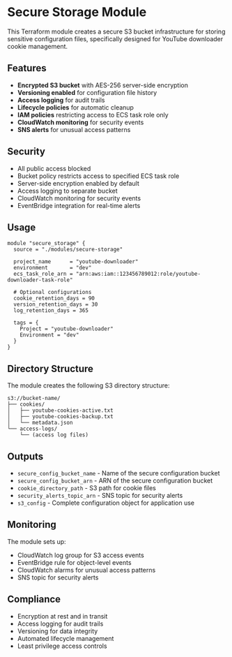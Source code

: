 # Secure Storage Module

This Terraform module creates a secure S3 bucket infrastructure for storing sensitive configuration files, specifically designed for YouTube downloader cookie management.

## Features

- **Encrypted S3 bucket** with AES-256 server-side encryption
- **Versioning enabled** for configuration file history
- **Access logging** for audit trails
- **Lifecycle policies** for automatic cleanup
- **IAM policies** restricting access to ECS task role only
- **CloudWatch monitoring** for security events
- **SNS alerts** for unusual access patterns

## Security

- All public access blocked
- Bucket policy restricts access to specified ECS task role
- Server-side encryption enabled by default
- Access logging to separate bucket
- CloudWatch monitoring for security events
- EventBridge integration for real-time alerts

## Usage

```hcl
module "secure_storage" {
  source = "./modules/secure-storage"

  project_name      = "youtube-downloader"
  environment       = "dev"
  ecs_task_role_arn = "arn:aws:iam::123456789012:role/youtube-downloader-task-role"

  # Optional configurations
  cookie_retention_days = 90
  version_retention_days = 30
  log_retention_days = 365
  
  tags = {
    Project = "youtube-downloader"
    Environment = "dev"
  }
}
```

## Directory Structure

The module creates the following S3 directory structure:

```
s3://bucket-name/
├── cookies/
│   ├── youtube-cookies-active.txt
│   ├── youtube-cookies-backup.txt
│   └── metadata.json
└── access-logs/
    └── (access log files)
```

## Outputs

- `secure_config_bucket_name` - Name of the secure configuration bucket
- `secure_config_bucket_arn` - ARN of the secure configuration bucket
- `cookie_directory_path` - S3 path for cookie files
- `security_alerts_topic_arn` - SNS topic for security alerts
- `s3_config` - Complete configuration object for application use

## Monitoring

The module sets up:

- CloudWatch log group for S3 access events
- EventBridge rule for object-level events
- CloudWatch alarms for unusual access patterns
- SNS topic for security alerts

## Compliance

- Encryption at rest and in transit
- Access logging for audit trails
- Versioning for data integrity
- Automated lifecycle management
- Least privilege access controls